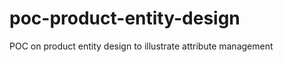poc-product-entity-design
=========================

POC on product entity design to illustrate attribute management
